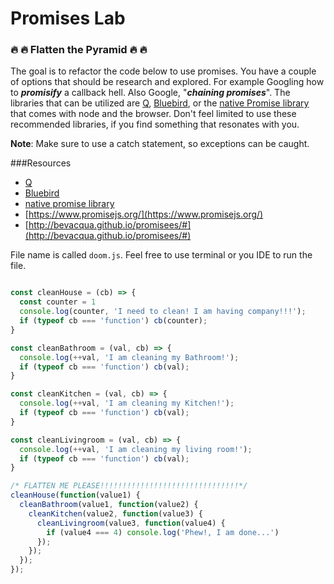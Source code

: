 # Promises Lab

### 🔥  🔥 Flatten the Pyramid 🔥  🔥 
 The goal is to refactor the code below to use promises. You have a couple of options that should be research and explored. For example Googling how to ***promisify*** a callback hell. Also Google, "***chaining promises***". The libraries that can be utilized are [Q](https://github.com/kriskowal/q), [Bluebird](https://github.com/petkaantonov/bluebird), or the [native Promise library](https://developer.mozilla.org/en-US/docs/Web/JavaScript/Reference/Global_Objects/Promise) that comes with node and the browser. Don't feel limited to use these recommended libraries, if you find something that resonates with you.
 
 **Note**: Make sure to use a catch statement, so exceptions can be caught.
 
###Resources  
 
- [Q](https://github.com/kriskowal/q)
- [Bluebird](https://github.com/petkaantonov/bluebird)
- [native promise library](https://developer.mozilla.org/en-US/docs/Web/JavaScript/Reference/Global_Objects/Promise) 
- [https://www.promisejs.org/](https://www.promisejs.org/)
- [http://bevacqua.github.io/promisees/#](http://bevacqua.github.io/promisees/#)

 
 File name is called `doom.js`. Feel free to use terminal or you IDE to run the file. 
 
```javascript

const cleanHouse = (cb) => {
  const counter = 1
  console.log(counter, 'I need to clean! I am having company!!!');
  if (typeof cb === 'function') cb(counter);
}

const cleanBathroom = (val, cb) => {
  console.log(++val, 'I am cleaning my Bathroom!');
  if (typeof cb === 'function') cb(val);
}

const cleanKitchen = (val, cb) => {
  console.log(++val, 'I am cleaning my Kitchen!');
  if (typeof cb === 'function') cb(val);
}

const cleanLivingroom = (val, cb) => {
  console.log(++val, 'I am cleaning my living room!');
  if (typeof cb === 'function') cb(val);
}

/* FLATTEN ME PLEASE!!!!!!!!!!!!!!!!!!!!!!!!!!!!!!!*/
cleanHouse(function(value1) {
  cleanBathroom(value1, function(value2) {
    cleanKitchen(value2, function(value3) {
      cleanLivingroom(value3, function(value4) {
        if (value4 === 4) console.log('Phew!, I am done...')
      });
    });
  });
});
```